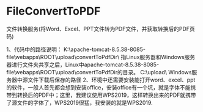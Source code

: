 # FileConvertToPDF
文件转换服务(将Word、Excel、PPT文件转为PDF文件，并获取转换后的PDF页码)

1、代码中的路径说明：
		K:\apache-tomcat-8.5.38-8085-file\webapps\ROOT\upload\convertToPdfDir\   指Linux服务器和Windows服务器进行文件夹共享之后，Linux中apache-tomcat-8.5.38-8085-file\webapps\ROOT\upload\convertToPdfDir的目录。
		C:\upload\  Windows服务器中源文件下载后保存的路径
2、环境中还需要安装能打开word、excel、ppt的软件，一般人首先都会想到安装office，安装office有一个坑，就是字体不能携带到转换后的PDF中；这里，我建议使用WPS2019，这样转换出来的PDF就携带了源文件的字体了，WPS2019很猛，我安装的就是WPS2019.
